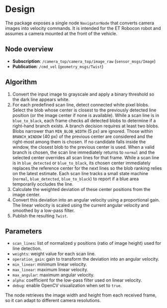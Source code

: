 # Design

The package exposes a single node `NavigatorNode` that converts camera images into velocity commands. It is intended for the ET Robocon robot and assumes a camera mounted at the front of the vehicle.

## Node overview
- **Subscription**: `/camera_top/camera_top/image_raw` (`sensor_msgs/Image`)
- **Publication**: `/cmd_vel` (`geometry_msgs/Twist`)

## Algorithm
1. Convert the input image to grayscale and apply a binary threshold so the dark line appears white.
2. For each predefined scan line, detect connected white pixel blobs.
   Select the blob whose center is closest to the previously detected line
   position (or the image center if none is available).
    While a scan line is in `blue_to_black`, each frame checks all detected
    blobs to determine if a right-hand branch exists. A branch decision
    requires at least two blobs. Blobs narrower than `MIN_BLOB_WIDTH` (5 px)
    are ignored. Those within `BRANCH_WINDOW` (40 px) of the previous center
    are considered and the right-most among them is chosen. If no candidate
    falls inside the window, the closest blob to the previous center is used.
    When a valid branch is chosen, the scan line immediately returns to
    `normal` and the selected center overrides all scan lines for that frame.
    While a scan line is in `blue_detected` or
    `blue_to_black`, its
    chosen center immediately replaces the reference center for the next lines
    so the blob ranking relies on the latest estimate. Each scan line tracks a
    small state machine (`normal`, `blue_detected`, `blue_to_black`) to report
    if a blue area temporarily occludes the line.
3. Calculate the weighted deviation of these center positions from the image center.
4. Convert this deviation into an angular velocity using a proportional gain.
   The linear velocity is scaled using the current angular velocity and
   smoothed by a low-pass filter.
5. Publish the resulting `Twist`.

## Parameters
- `scan_lines`: list of normalized y positions (ratio of image height) used for line detection.
- `weights`: weight value for each scan line.
- `operation_gain`: gain to transform the deviation into an angular velocity.
- `min_linear`: minimum linear velocity.
- `max_linear`: maximum linear velocity.
- `max_angular`: maximum angular velocity.
- `alpha`: coefficient for the low-pass filter used on linear velocity.
- `debug`: enable OpenCV visualization when set to `true`.

The node retrieves the image width and height from each received frame, so it can adapt to different camera resolutions.
